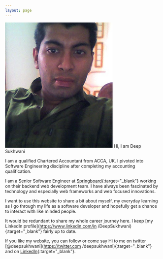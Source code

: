 ```yaml
---
layout: page
---
```


![Hey it's me, Deep, at my childhood home.](/assets/profile.jpg)
Hi, I am Deep Sukhwani

I am a qualified Chartered Accountant from ACCA, UK. I pivoted into Software Engineering discipline after completing
 my accounting qualification.

I am a Senior Software Engineer at [Springboard](https://springboard.com){:target="_blank"} working on their backend web development
 team. I have always been fascinated by technology and especially web frameworks and web focused innovations.
 
I want to use this website to share a bit about myself, my everyday learning as I go through my life as a software
 developer and hopefully get a chance to interact with like minded people. 

It would be redundant to share my whole career journey here. I keep [my LinkedIn profile](https://www.linkedin.com/in
/DeepSukhwani){:target="_blank"} fairly up to date.

If you like my website, you can follow or come say Hi to me on twitter [@deepsukhwani](https://twitter.com
/deepsukhwani){:target="_blank"} and on [LinkedIn](https://www.linkedin.com/in/DeepSukhwani){:target="_blank"}.
